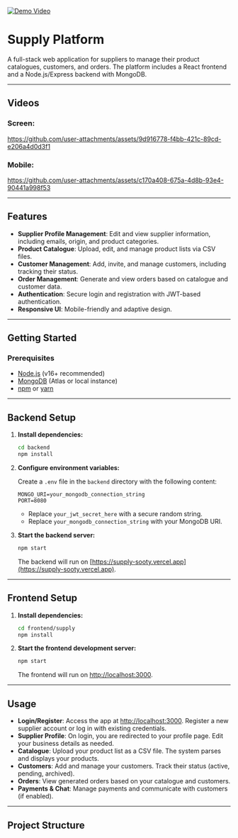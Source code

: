 [![Demo Video](https://img.shields.io/badge/Live%20Demo-Available-blue)](https://youtu.be/ktBYXccr_w0)

# Supply Platform

A full-stack web application for suppliers to manage their product catalogues, customers, and orders. The platform includes a React frontend and a Node.js/Express backend with MongoDB.

---

## Videos

### Screen:

https://github.com/user-attachments/assets/9d916778-f4bb-421c-89cd-e206a4d0d3f1


### Mobile:

https://github.com/user-attachments/assets/c170a408-675a-4d8b-93e4-90441a998f53

---

## Features

- **Supplier Profile Management**: Edit and view supplier information, including emails, origin, and product categories.
- **Product Catalogue**: Upload, edit, and manage product lists via CSV files.
- **Customer Management**: Add, invite, and manage customers, including tracking their status.
- **Order Management**: Generate and view orders based on catalogue and customer data.
- **Authentication**: Secure login and registration with JWT-based authentication.
- **Responsive UI**: Mobile-friendly and adaptive design.

---

## Getting Started

### Prerequisites

- [Node.js](https://nodejs.org/) (v16+ recommended)
- [MongoDB](https://www.mongodb.com/) (Atlas or local instance)
- [npm](https://www.npmjs.com/) or [yarn](https://yarnpkg.com/)

---

## Backend Setup

1. **Install dependencies:**

   ```bash
   cd backend
   npm install
   ```

2. **Configure environment variables:**

   Create a `.env` file in the `backend` directory with the following content:

   ```
   MONGO_URI=your_mongodb_connection_string
   PORT=8080
   ```

   - Replace `your_jwt_secret_here` with a secure random string.
   - Replace `your_mongodb_connection_string` with your MongoDB URI.

3. **Start the backend server:**

   ```bash
   npm start
   ```

   The backend will run on [https://supply-sooty.vercel.app](https://supply-sooty.vercel.app).

---

## Frontend Setup

1. **Install dependencies:**

   ```bash
   cd frontend/supply
   npm install
   ```

2. **Start the frontend development server:**

   ```bash
   npm start
   ```

   The frontend will run on [http://localhost:3000](http://localhost:3000).

---

## Usage

- **Login/Register**: Access the app at [http://localhost:3000](http://localhost:3000). Register a new supplier account or log in with existing credentials.
- **Supplier Profile**: On login, you are redirected to your profile page. Edit your business details as needed.
- **Catalogue**: Upload your product list as a CSV file. The system parses and displays your products.
- **Customers**: Add and manage your customers. Track their status (active, pending, archived).
- **Orders**: View generated orders based on your catalogue and customers.
- **Payments & Chat**: Manage payments and communicate with customers (if enabled).

---

## Project Structure

